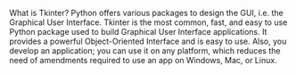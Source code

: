 
What is Tkinter?
Python offers various packages to design the GUI, i.e. the Graphical User Interface. Tkinter is the most common, fast, and easy to use Python package used to build Graphical User Interface applications. It provides a powerful Object-Oriented Interface and is easy to use. Also, you develop an application; you can use it on any platform, which reduces the need of amendments required to use an app on Windows, Mac, or Linux.
